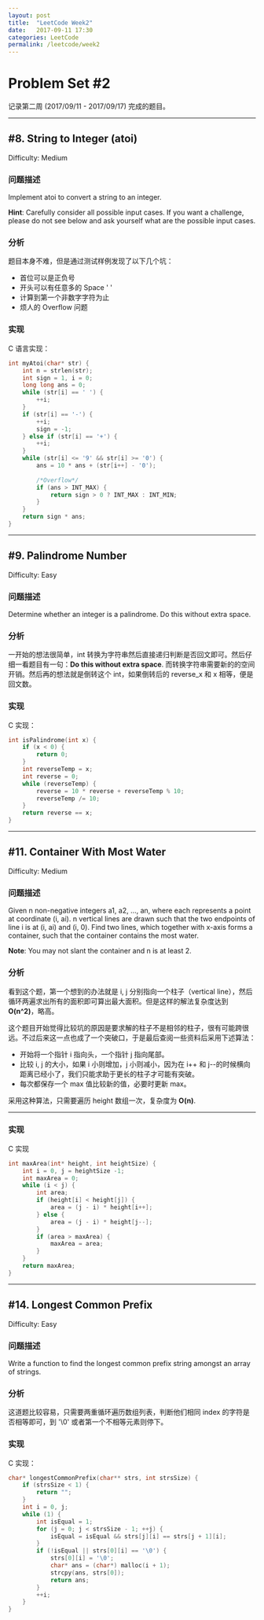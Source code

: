 ```yaml
---
layout: post
title:  "LeetCode Week2"
date:   2017-09-11 17:30
categories: LeetCode
permalink: /leetcode/week2
---
```


# Problem Set #2

记录第二周 (2017/09/11 - 2017/09/17) 完成的题目。

---

## #8. String to Integer (atoi)

Difficulty: Medium

### 问题描述

Implement atoi to convert a string to an integer.

**Hint**: Carefully consider all possible input cases. If you want a challenge, please do not see below and ask yourself what are the possible input cases.

### 分析

题目本身不难，但是通过测试样例发现了以下几个坑：

* 首位可以是正负号
* 开头可以有任意多的 Space ' '
* 计算到第一个非数字字符为止
* 烦人的 Overflow 问题

### 实现

C 语言实现：

```c
int myAtoi(char* str) {
    int n = strlen(str);
    int sign = 1, i = 0;
    long long ans = 0;
    while (str[i] == ' ') {
        ++i;
    }
    if (str[i] == '-') {
        ++i;
        sign = -1;
    } else if (str[i] == '+') {
        ++i;
    }
    while (str[i] <= '9' && str[i] >= '0') {
        ans = 10 * ans + (str[i++] - '0');
        
        /*Overflow*/
        if (ans > INT_MAX) {
            return sign > 0 ? INT_MAX : INT_MIN;
        }
    }
    return sign * ans;
}
```

---

## #9. Palindrome Number

Difficulty: Easy

### 问题描述

Determine whether an integer is a palindrome. Do this without extra space.

### 分析

一开始的想法很简单，int 转换为字符串然后直接递归判断是否回文即可。然后仔细一看题目有一句：**Do this without extra space**. 而转换字符串需要新的的空间开销。然后再的想法就是倒转这个 int，如果倒转后的 reverse_x 和 x 相等，便是回文数。

### 实现

C 实现：

```c
int isPalindrome(int x) {
    if (x < 0) {
        return 0;
    }
    int reverseTemp = x;
    int reverse = 0;
    while (reverseTemp) {
        reverse = 10 * reverse + reverseTemp % 10;
        reverseTemp /= 10;
    }
    return reverse == x;
}
```

---

## #11. Container With Most Water

Difficulty: Medium

### 问题描述

Given n non-negative integers a1, a2, ..., an, where each represents a point at coordinate (i, ai). n vertical lines are drawn such that the two endpoints of line i is at (i, ai) and (i, 0). Find two lines, which together with x-axis forms a container, such that the container contains the most water.

**Note**: You may not slant the container and n is at least 2.

### 分析

看到这个题，第一个想到的办法就是 i, j 分别指向一个柱子（vertical line），然后循环两遍求出所有的面积即可算出最大面积。但是这样的解法复杂度达到 **O(n^2)**，略高。

这个题目开始觉得比较坑的原因是要求解的柱子不是相邻的柱子，很有可能跨很远。不过后来这一点也成了一个突破口，于是最后查阅一些资料后采用下述算法：

* 开始将一个指针 i 指向头，一个指针 j 指向尾部。
* 比较 i, j 的大小，如果 i 小则增加，j 小则减小，因为在 i++ 和 j--的时候横向距离已经小了，我们只能求助于更长的柱子才可能有突破。
* 每次都保存一个 max 值比较新的值，必要时更新 max。

采用这种算法，只需要遍历 height 数组一次，复杂度为 **O(n)**.

---

### 实现

C 实现

```c
int maxArea(int* height, int heightSize) {
    int i = 0, j = heightSize -1;
    int maxArea = 0;
    while (i < j) {
        int area;
        if (height[i] < height[j]) {
            area = (j - i) * height[i++];
        } else {
            area = (j - i) * height[j--];
        }
        if (area > maxArea) {
            maxArea = area;
        }
    }
    return maxArea;
}
```

---

## #14. Longest Common Prefix

Difficulty: Easy

### 问题描述

Write a function to find the longest common prefix string amongst an array of strings.

### 分析

这道题比较容易，只需要两重循环遍历数组列表，判断他们相同 index 的字符是否相等即可，到 '\0' 或者第一个不相等元素则停下。

### 实现

C 实现：

```c
char* longestCommonPrefix(char** strs, int strsSize) {
    if (strsSize < 1) {
        return "";
    }
    int i = 0, j;
    while (1) {
        int isEqual = 1;
        for (j = 0; j < strsSize - 1; ++j) {
            isEqual = isEqual && strs[j][i] == strs[j + 1][i];
        }
        if (!isEqual || strs[0][i] == '\0') {
            strs[0][i] = '\0';
            char* ans = (char*) malloc(i + 1);
            strcpy(ans, strs[0]);
            return ans;
        }
        ++i;
    }
}
```